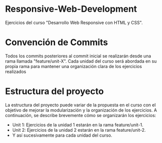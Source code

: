# Responsive-Web-Development

Ejercicios del curso "Desarrollo Web Responsive con HTML y CSS".

# Convención de Commits

Todos los commits posteriores al commit inicial se realizarán desde una rama llamada "feature/unit-X". Cada unidad del curso será abordada en su propia rama para mantener una organización clara de los ejercicios realizados

# Estructura del proyecto

La estructura del proyecto puede variar de la propuesta en el curso con el objetivo de mejorar la modularización y la organización de los ejercicios. A continuación, se describe brevemente cómo se organizarán los ejercicios:

- Unit 1: Ejercicios de la unidad 1 estarán en la rama feature/unit-1.
- Unit 2: Ejercicios de la unidad 2 estarán en la rama feature/unit-2.
- Y así sucesivamente para cada unidad del curso.
